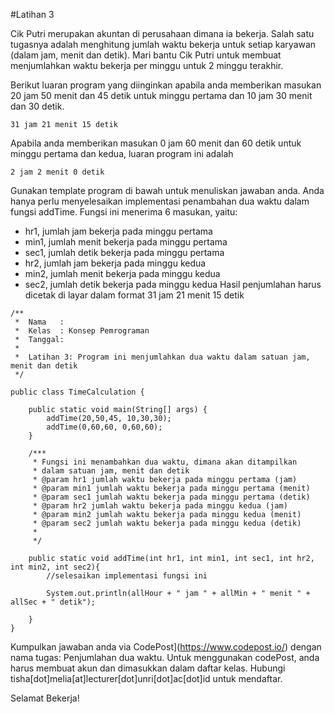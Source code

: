 #Latihan 3

Cik Putri merupakan akuntan di perusahaan dimana ia bekerja. Salah satu tugasnya adalah menghitung jumlah waktu bekerja untuk setiap karyawan (dalam jam, menit dan detik). Mari bantu Cik Putri untuk membuat menjumlahkan waktu bekerja per minggu untuk 2 minggu terakhir. 

Berikut luaran program yang diinginkan apabila anda memberikan masukan 20 jam 50 menit dan 45 detik untuk minggu pertama dan 10 jam 30 menit dan 30 detik.
```
31 jam 21 menit 15 detik
```

Apabila anda memberikan masukan 0 jam 60 menit dan 60 detik untuk minggu pertama dan kedua, luaran program ini adalah
```
2 jam 2 menit 0 detik
```

Gunakan template program di bawah untuk menuliskan jawaban anda. Anda hanya perlu menyelesaikan implementasi penambahan dua waktu dalam fungsi addTime. Fungsi ini menerima 6 masukan, yaitu:
- hr1, jumlah jam bekerja pada minggu pertama
- min1, jumlah menit bekerja pada minggu pertama
- sec1, jumlah detik bekerja pada minggu pertama
- hr2, jumlah jam bekerja pada minggu kedua
- min2, jumlah menit bekerja pada minggu kedua
- sec2, jumlah detik bekerja pada minggu kedua
Hasil penjumlahan harus dicetak di layar dalam format 31 jam 21 menit 15 detik

```
/**
 *  Nama   : 
 *  Kelas  : Konsep Pemrograman 
 *  Tanggal: 
 *
 *  Latihan 3: Program ini menjumlahkan dua waktu dalam satuan jam, menit dan detik
 */

public class TimeCalculation {

    public static void main(String[] args) {
        addTime(20,50,45, 10,30,30);
        addTime(0,60,60, 0,60,60);
    }
    
    /***
     * Fungsi ini menambahkan dua waktu, dimana akan ditampilkan
     * dalam satuan jam, menit dan detik
     * @param hr1 jumlah waktu bekerja pada minggu pertama (jam)
     * @param min1 jumlah waktu bekerja pada minggu pertama (menit)
     * @param sec1 jumlah waktu bekerja pada minggu pertama (detik)
     * @param hr2 jumlah waktu bekerja pada minggu kedua (jam)
     * @param min2 jumlah waktu bekerja pada minggu kedua (menit)
     * @param sec2 jumlah waktu bekerja pada minggu kedua (detik)
     * 
     */

    public static void addTime(int hr1, int min1, int sec1, int hr2, int min2, int sec2){
        //selesaikan implementasi fungsi ini
        
        System.out.println(allHour + " jam " + allMin + " menit " + allSec + " detik");

    }
}

```
Kumpulkan jawaban anda via CodePost](https://www.codepost.io/) dengan nama tugas: Penjumlahan dua waktu. Untuk menggunakan codePost, anda harus membuat akun dan dimasukkan dalam daftar kelas. Hubungi tisha[dot]melia[at]lecturer[dot]unri[dot]ac[dot]id untuk mendaftar.

Selamat Bekerja!

